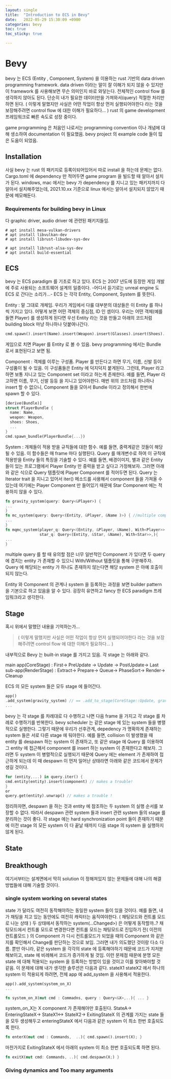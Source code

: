 ```yaml
---
layout: single
title:  "Introduction to ECS in Bevy"
date:   2022-05-29 15:30:09 +0900
categories: bevy
toc: true
toc_sticky: true

---
```


# Bevy
bevy 는 ECS (Entity , Component, System) 을 이용하는 rust 기반의 data driven programming framework.
data driven 이라는 말이 잘 이해가 되지 않을 수 있지만 이 framework 를 사용해보면 무슨 의미인지 바로 와닿는다.
전체적인 control flow 를 생각하지 않아도 된다. 단순히 내가 필요한 데이터만을 가져와서(query) 적절한 처리만 하면 된다.
( 이렇게 말했지만 사실은 어떤 작업이 항상 먼저 실행되어야한다 라는 것을 보장해주려면 control flow 에 대한 이해가 필요하다... )
rust 의 game development 프레임워크로 빠른 속도로 성장 중이다.

game programming 은 처음인 나로서는 programming convention 이나 개념에 대해 생소하여 documentation 이 필요했음.
bevy project 의 example code 들이 많은 도움이 되었음.

## Installation

사실 bevy 는 rust 의 패키지로 등록이되어있어서 따로 install 을 하는데 문제는 없다.
Cargo.toml 에 dependency 만 적어두면 game program 을 빌드할 때 알아서 설치가 된다.
windows, mac 에서는 bevy 가 dependency 를 지니고 있는 패키지까지 다 알아서 설치해주었는데, 2021.10.xx 기준으로 linux 에서는 알아서 설치되지 않았기 때문에 메모해둔다.

### Requirements for building bevy in Linux

다 graphic driver, audio driver 에 관련된 패키지들임.
```
# apt install mesa-vulkan-drivers
# apt install libvulkan-dev
# apt install librust-libudev-sys-dev

# apt install librust-alsa-sys-dev
# apt install build-essential
```

## ECS

bevy 는 ECS paradigm 를 기초로 하고 있다. ECS 는 2007 년도에 등장한 게임 개발에 주로 사용되는 소프트웨어 설계의 일종이다.
-어디서 듣기로는 unreal engine 도 ECS 로 간다는 소리가...-
ECS 는 각각 Entity, Component, System 를 뜻한다.

Entity : 말 그대로 개체임. 우리가 게임에서 다룰 대부분의 대상들은 이 Entity 를 하나씩 가지고 있다. 어떻게 보면 어떤 객체의 중심점, ID 인 셈이다.
우리는 어떤 객체(예를 들면 Player) 를 생성하게 된다면 우선 Entity 라는 것을 만들고
아래의 코드처럼 building block 마냥 하나하나 덧붙여나간다.

```rs
cmd.spawn().insert(Name).insert(Weapon).insert(Glasses).insert(Shoes)...
```

게임으로 치면 Player 를 Entity 로 볼 수 있음. bevy programming 에서는 Bundle 로서 표현된다고 보면 됨.

Component : 객체를 이루는 구성품. Player 를 만든다고 하면 무기, 이름, 신발 등이 구성품이 될 수 있음. 이 구성품들은 Entity 에 덕지덕지 붙게된다.
그런데, Player 라고 하면 보통 지니고 있는 Component set 이라고 하는게 존재한다. 예를 들면, Player 라고하면 이름, 무기, 신발 등등 을 지니고 있어야한다.
매번 위의 코드처럼 하나하나 insert 할 수 없으니, Component 들을 모아서 Bundle 이라고 정의해서 한번에 spawn 할 수 있다.

```rs
[derive(Bundle)]
struct PlayerBundle {
  name: Name,
  weapon: Weapon,
  shoes: Shoes,
  ...
}
cmd.spawn_bundle(PlayerBundle{...})
```

System : 개체들이 적용 받을 규칙들에 대한 함수. 예를 들면, 중력계같은 것들이 해당될 수 있음.
이 함수들은 매 frame 마다 실행된다.
Query 를 매개변수로 하여 이 규칙에 적용받을 Entity 들의 특징을 기술할 수 있다. 예를 들면, 배경이미지, 별과 같은 Entity 들이 있는 프로그램에서
Player Entity 만 중력을 받고 싶다고 가정해보자. 그러면 아래와 같은 식으로 Query 템플릿에 Player Component 를 적어두면 된다.
Query 는 Iterator trait 을 지니고 있어서 iter() 메소드를 사용해서 component 들을 가져올 수 있는데 여기에는 Player Component 만 들어있기 때문에 Star Component 에는
적용하지 않을 수 있다.

```rs
fn gravity_system(query: Query<&Player>) {
...
}
fn mc_system(query: Query<(Entity, &Player, &Name )>) { //multiple components
...
}
fn mqmc_system(player_q: Query<(Entity, &Player, &Name), With<Player>> , //multiple query with multiple components
               star_q: Query<(Entity, &Star, &Name), With<Star>>,){
...
}
```
multiple query 를 할 때 유의할 점은 너무 일반적인 Component 가 있다면 두 query 에 겹치는 entity 가 존재할 수 있으니 With/Without 템플릿을 통해 구분해주자.
Query 에 해당되는 entity 가 하나도 존재하지 않는다면 해당 system 은 아예 호출이 되지 않는다.

Entity 와 Component 의 관계나 system 을 등록하는 과정을 보면 builder pattern 을 기본으로 하고 있음을 알 수 있다.
굉장히 유연하고 fancy 한 ECS paradigm 프레임워크라고 생각한다.

## Stage

혹시 위에서 말했던 내용을 기억하는가...
> ( 이렇게 말했지만 사실은 어떤 작업이 항상 먼저 실행되어야한다 라는 것을 보장해주려면 control flow 에 대한 이해가 필요하다... )
>

내부적으로 Bevy 는 built-in stage 를 가지고 있음. 각 stage 는 아래와 같다.

main app(CoreStage) : First-> PreUpdate -> Update -> PostUpdate-> Last
sub-app(RenderStage) : Extract-> Prepare-> Queue-> PhaseSort-> Render-> Cleanup

ECS 의 모든 system 들은 모두 stage 에 들어간다.
```rs
app()
.add_system(gravity_system) // == .add_to_stage(CoreStage::Update, gravity_system)
...
```
bevy 는 각 stage 를 차례대로 다 수행하고 나면 다음 frame 을 가지고 각 stage 를 차례로 수행하기를 반복한다.
bevy scheduler 는 같은 stage 에 있는 system 들을 병렬적으로 실행한다.
그렇기 때문에 우리가 선후관계, depedency 가 명확하게 존재하는 system 들은 서로 다른 stage 에 둬야한다.
예를 들면, collision 이 발생했을 때 entity 를 despawn 하는 system 이 존재하고, 또 같은 stage 에 Query 를 이용하여 그 entity 에
접근해서 component 를 insert 하는 system 이 존재한다고 해보자.
그러면 두 system 이 병렬적으로 실행되기 때문에 Query 에는 element 가 존재하여 접근하게 되는데 이 때 despawn 이 먼저 일어난 상태라면 아래와 같은 코드에서 문제가 생길 것이다.
```rs
for (entity,...) in query.iter() {
cmd.entity(entity).insert(component) // makes a trouble!
}
or
query.get(entity).unwrap() // makes a trouble !
```
정리하자면, despawn 을 하는 것과 entity 에 참조하는 두 system 의 실행 순서를 보장할 수 없다. 따라서 despawn 관련 system 들과 insert 관련 system 들의 stage 를 분리하는 것이 좋다.
각 stage 에는 hard synchronization point 들이 존재하기 때문에 이전 stage 의 모든 system 이 다 끝날 때까지 다음 stage 의 system 을 실행하지 않게 된다.


## State

## Breakthough

여기서부터는 설계면에서 딱히 solution 이 정해져있지 않는 문제들에 대해 나의 해결 방법들에 대해 기술할 것이다.

### single system working on several states

state 가 달라도 여전히 동작해야하는 동일한 system 들이 있을 것이다.
예를 들면, 내가 채팅을 치고 있는 동안에도 여전히 캐릭터는 움직여야한다.
( 채팅모드와 컨트롤 모드로 나눈 상태 )
두 상태에서 동작하는 system(...Changed<Component>>) 은 어떻게 동작할까..?
채팅모드에서 컨트롤 모드로 변경한다면
컨트롤 모드는 채팅모드로 진입하기 전( 이전의 컨트롤모드 ) 의 Component 가
다시 컨트롤모드가 되었을 때의 Component 와 같은지를 확인해서 Change를 판단하는 것으로 보임.
그러면 내가 의도했던 것이랑 다소 다름.
뿐만 아니라, 같은 system 을 각각의 state 에 등록해야하기 때문에 코드가 지저분해보이고,
state 에 비례해서 코드가 증가하게 될 것임.
이런 문제점 때문에 분명 모든 state 에 대해 적용되는 system 을 등록하는 방법이 있을 것이고 이를 찾아봐야할 것 같음.
이 문제에 대해 내가 생각한 솔루션은 다음과 같다.
stateX1 stateX2 에서 하나의 system 이 적용되게 하려면, 전체 app 에 add_system 을 사용해서 적용한다.
```rs
app().add_system(system_on_X)
...

fn system_on_X(mut cmd : Commadns, query : Query<&X>,..){ ... }
```
system_on_X는 X component 가 존재해야만 호출된다.
StateA-> EnteringStateX-> StateX1<-> StateX2-> ExitingStateX
의 관계를 가지는 state 들을 모두 생성해두고 enteringStateX 에서 다음과 같은 system 이 최소 한번 호출되도록 한다.
```rs
fn enterX(mut cmd : Commands,  ..){ cmd.spawn().insert(X); }
```
마찬가지로 ExitingStateX 에서 아래의 system 이 최소 한번 호출되도록 하면 된다.
```rs
fn exitX(mut cmd: Commands, ..){ cmd.despawn(X;) }
```

### Giving dynamics and Too many arguments
